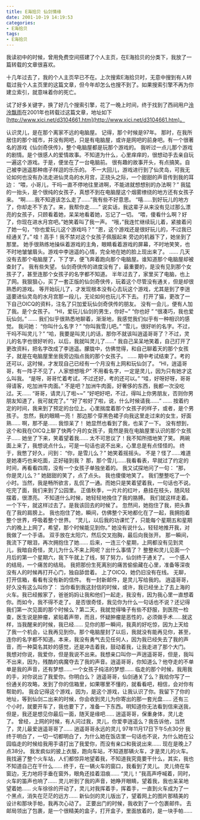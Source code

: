 ```yaml
---
title: E海拾贝 仙剑情缘
date: 2001-10-19 14:19:53
categories:
- E海拾贝
tags: 
- E海拾贝
---
```


我读初中的时候，曾用免费空间搭建了个人主页，在E海拾贝的分类下，我放了一篇转载的文章很喜欢。

十几年过去了，我的个人主页早已不在。上次搜索E海拾贝时，无意中搜到有人转载过我个人主页里的这篇文章，但今年却怎么也搜不到了。如果搜索引擎不再为你建立索引，就意味着你的死亡。

试了好多关键字，换了好几个搜索引擎，花了一晚上时间，终于找到了西祠用户[泠泠飘雨](http://www.xici.net/u2568586/)在2001年也转载过这篇文章，地址如下[http://www.xici.net/d3104661.htm](http://www.xici.net/d3104661.htm)。



认识灵儿，是在那个离家不远的电脑屋。
记得，那个时候是97年。
那时，在我所居住的那个城市，并没有网吧，只是有电脑屋，或许是网吧的前身吧。有一个很著名的游戏《仙剑奇侠传》，整个电脑屋都是玩那个游戏的。
我听过一点儿那个游戏的剧情。是个很感人的爱情故事。不知道为什么，心里痒痒的，很想动手去亲自玩一遍这个游戏。于是，便坐在了一台电脑前。
很有趣的故事开头，有点搞笑。自己被李逍遥那种痞子样逗的乐乐的。
不一大回儿，游戏进行到了仙灵岛，可我无论如何也没有办法走进仙灵岛的水月宫，正挠头之际，一个甜甜的声音传到我的耳边：
“喂，小哥儿，干吗一直不停地往里进啊，不能进就想想别的办法啊？”
我猛的一抬头，是个很纯的女孩子，真想不到在电脑屋这个烟雾缭绕的地方还有女孩子来。
“啊……我不知道该怎么走了……”我有些不好意思。
“嘻……到好玩儿的地方了，你却走不下去了。来，我帮你走……”
说实话，我这辈子从来没有见过那么漂亮的女孩子，只顾看着她，呆呆地看着她，忘记了一切。
“喂，傻看什么啊？好了，你现在进水月宫吧。”她笑着叫了我一声。
“哦，”我连忙继续玩儿着，紧接着问了她一句，“你也爱玩儿这个游戏吗？”
“恩，这个游戏还是很好玩儿的，不过我已经通关了。”
哇！高手！我不禁对这个女孩子佩服起来
旁边的机器下了，她坐到了那里。
她手很熟练地操纵着游戏的主角，眼睛看着游戏的屏幕，不时地笑笑，也不时地皱皱眉头。游戏中李逍遥的心情，完全地在她的脸上现出来了。
……
几天没有去那个电脑屋了，下了学，便飞奔着跑向那个电脑屋。谁知道那个电脑屋却被查封了。
我有些失望。
仙剑奇侠传的进度没有了，最重要的，是没有见到那个女孩子了，甚至连那个女孩子的名字都不知道。
半年过去了，家里买了电脑，也上了网。我狠狠心，买了一套正版的仙剑奇侠传，玩着这个尽管没有通关，但是却很熟悉的游戏。
等开始玩儿了，才发现根本没有心去玩这个游戏，尤其是到了李逍遥要进仙灵岛的水月宫那一段儿，无论如何也玩儿不下去。
打开了猫，更改了一下自己OICQ的资料，注名了只加爱玩仙剑奇侠传的朋友。
没有一会儿，便有人加了我。是个女孩子。
“HI，爱玩儿仙剑的男生，你好~”
“你也好 ”
“很凑巧，我也爱玩仙剑。”
……
我们似乎很熟悉地聊着，渐渐地，我感觉我们似乎有一种相识的感觉。
我问她：
“你叫什么名字？”
“你叫我雪儿吧。”
“雪儿，很好听的名字。不过，干吗不叫灵儿？”
“哈，我要是叫灵儿的话，那你不就该叫逍遥哥哥了？不过，灵儿的名字也很好听的，以后，我就叫灵儿了……”
我自己呆呆地笑着，自己打开了更改资料，把名字改成了李逍遥。朦胧中，仿佛觉得，和自己聊着天的那个女孩子，就是在电脑屋里坐我旁边指点我的那个女孩子。
……
期中考试结束了。考的还可以，这时候，才发现自己已经有一个月没有上网和玩仙剑了。
“HI，逍遥哥哥，有一阵子不见了，人家想想哦:P”
不用看名字，一定是灵儿，因为只有她才这么叫我。
“是呀，哥哥忙着考试，不过还好，考的还可以。”
“哇，好呀好呀，哥哥得请客，吃加洲牛肉面。”
不是吧？加洲牛肉面，好奢侈的东西，我都一次没吃过。天……
“哥哥，请灵儿了啦~~”
“好吧好吧，不过，得叫上你男朋友，否则你男朋友知道了，我可就完了。”
“好了啦好了啦，说，什么时候请我……”
……
按着约定的时间，我来到了预定的台位上。心里揣度着那个女孩子的样子，或者，是个男孩子。
忽然，我的眼睛一亮！
那边那个穿黑色裙子向我这里走过来的女生，好面熟……
啊，那不是……
我惊呆了！
她显然也看到了我，也呆了一下。
没有想到，这个和我在OICQ上聊了快两个月的女孩子，竟然是我在电脑屋里认识的那个女孩子……
她坐了下来，笑着望着我……
太不可思议了！我不知所措地笑了笑。
两碗面上来了，我想说点什么，可是一句话也说不出来，心里总是有点怪怪的。
终于，我憋了好久，问到：
“你，是雪儿么？”
她笑着摇摇头。
不是？怪了……难道是她凑巧也来吃面，正好碰到我？
那，那个雪儿……我看看表，早就过了约定的时间，再看看四周，没有一个女孩子单独坐着的。
我又试探地问了一句：
“那，你是灵儿么？”
她甜甜的笑了，点了点头。
我也傻傻地笑了。
我们整整吃了一个小时。当然，我是畅所欲言，乱侃了一通。而她只是笑着望着我，一句话也不说。
吃完了面，我们来到了公园里。
正值秋季，一片片的红叶，悬挂在枝头，随风轻摆着，很漂亮。
不知道什么时候，她轻轻地挽住了我的胳膊。
我们就这样走着。
一个下午，就这样过去了。是我该回去的时候了。
忽然间，她抱住了我，把头靠在了我的肩膀上。
我也抱住了她，瞬间，仿佛整个天地都化在了一起，我拥抱着整个世界，呼吸着整个世界。
“灵儿，以后我的功课忙了，只能每个星期五和星期六的晚上上网了，希望，那个时候能见到你。”
她没有说什么，轻轻地推开我，对我做了一个手语。
双手放在太阳穴，然后交叉抱胸，最后向我张开。
那一瞬间，我流下了眼泪，再次拥抱住了她……
后来，一连三个星期，上网都没有见到灵儿，我暗自奇怪，灵儿为什么不来上网呢？出什么事情了？
整整和灵儿见面一个月后的第一个星期六，我下午就上了线，努了努力，仙剑终于通关了。
一个感人的结局，一个痛苦的结局。
我把那份生死离别的痛苦偷偷藏在心里，准备等深夜没有人的时候再打开心门，独自舔尝着。
上了OICQ，她仍旧没有在线。
无聊，打开信箱，看看有没有新的信件。
有一封新邮件，是灵儿写给我的。
逍遥哥哥，好久没有这么叫你了：
当你看到我这封信的时候，或许，我已经坐上了去上海的火车。我已经搬家了，爸爸妈妈让我和他们一起走，我没有，因为我心里一直想着你。而如今，我不得不走了。
是否很奇怪，我见你为什么一句话也不说？还记得我们第一次见面的那个时候么？第二天，我就觉得嗓子有些不舒服，到医院一检查，医生说是肿瘤，紧贴着声带，而且，怀疑肿瘤是恶性的，必须做手术……就这样，当我醒来的时候，我已经……
见你的那一瞬间，我真的好吃惊，因为上天给了我一个机会，让我再见到你。那个电脑屋封了以后，我就没有能再见你，甚至，连你的名字都不知道。本来，我没有勇气去见任何人，因为我已经失去了我的声音，而一种莫名其妙的感觉，还是冲击着我，鼓动着我，让我走进了那个大门。
我想对你说，我爱你，但是我说不出来。我想亲口叫你一声逍遥哥哥，但是，我叫不出来，因为，残酷的病魔夺去了我的声音。逍遥哥哥，你知道么？他夺走的不单单是我的声音，还有梦想……一个女孩子纯洁的梦想……
临走的那个时候，我用我的手，对你说出了我爱你。你明白么？
逍遥哥哥，仙剑通关了么？我给你写了一份通关的攻略，发到了你的信箱里，如果哪里不懂的，就看看吧，相信，会对你有帮助的。
我会记得这个游戏，因为，是这个游戏，让我认识了你。我留下了你的地址，等到仙剑二出来的时候，你会收到灵儿为你寄出的那一套光盘……
还有三个小时，就要开车了，我也要下了，准备一下东西。明知道你无法看到信来送我，但是，我还是想见你最后一面，随天是缘吧……
逍遥哥哥，保重身体，灵儿走了。
曾经，上网的时候，有人问过我，灵儿，你爱李逍遥么？我告诉他，当然了，灵儿最爱逍遥哥哥了……
逍遥哥哥永远的灵儿
97年11月17日下午5点30分
我终于明白了，一切一切都明白了，为什么她在饭店里一句话也不说，为什么她在公园临走的时候给我用手语打出了我爱你，而没有亲口和我说出来……
现在是晚上7点38分。
我发疯似的披上衣服，跑向车站，不知道那辆火车，才是灵儿的火车。
我找遍了整个火车站，人们都惊异地望着我，不知道我究竟要干什么，其实，我也不知道自己在干什么……
终于，在一辆火车的窗口，我看到了灵儿。
灵儿倚在车窗边，无力地将手垂在窗外，眼角还挂着泪痕……
“灵儿！”我高声呼喊着，同时，火车的笛声也响了……
灵儿听到了我的声音，她睁开眼睛，望着我，我也呆呆地望着她……
火车徐徐的开动了，灵儿对我挥着手，挥着手，一直到火车成为了一个黑点，消失在茫茫的远方……
新仙剑的灵儿版出了，望着网上的图片那精美的设计和那块手帕，我再次心动了。
正要出门的时候，我收到了一个包裹邮件。
去邮局领出了包裹，是一个很精美的盒子，打开盒子，里面放着的，是一块手帕……